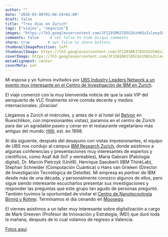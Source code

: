 ```yaml
---
author: ""
date: "2020-03-06T01:00:24+02:00"
draft: false
title: "Tres días en Zurich"
tags: ["viajes", "negocios"]
images: "https://lh3.googleusercontent.com/JF1I01RRJlD5CGVzhN3sZsleeyS8U-owoN2R988Mx4ndIeSJ4y8i_RRuuIrHegFvKaqKm75YzKZLam09a0GQ0L-upGFchFYYjUqDgOpwSTgi1ZFpWxi4UNf1uPrPtILUDTfyB9-Ew1o=w1920-h1080"
comments: false     # set false to hide Disqus comments
share: true        # set false to share buttons
thumbnailImagePosition: left
thumbnailImage: https://lh3.googleusercontent.com/JF1I01RRJlD5CGVzhN3sZsleeyS8U-owoN2R988Mx4ndIeSJ4y8i_RRuuIrHegFvKaqKm75YzKZLam09a0GQ0L-upGFchFYYjUqDgOpwSTgi1ZFpWxi4UNf1uPrPtILUDTfyB9-Ew1o=w1920-h1080
coverImage: https://lh3.googleusercontent.com/JF1I01RRJlD5CGVzhN3sZsleeyS8U-owoN2R988Mx4ndIeSJ4y8i_RRuuIrHegFvKaqKm75YzKZLam09a0GQ0L-upGFchFYYjUqDgOpwSTgi1ZFpWxi4UNf1uPrPtILUDTfyB9-Ew1o=w1920-h1080
metaAlignment: center
coverMeta: out
---
```


Mi esposa y yo fuimos invitados por [UBS Industry Leaders Network a un evento muy interesante en el Centro de Investigación de IBM en Zurich](https://uhnw.ubs.com/wmex-iln-switzerland-2020).

<!--more-->

El viaje comenzó con la muy bienvenida noticia de que la sala VIP del aeropuerto de VLC finalmente sirve comida decente y medios internacionales. ¡Gracias!

Llegamos a Zúrich el miércoles, y antes de ir al hotel (el [Belvoir](https://hotel-belvoir.ch/en/) en Rueschlikon, con impresionantes vistas), paramos en el centro de Zúrich para dar un agradable paseo y cenar en el restaurante vegetariano más antiguo del mundo: [Hiltl](https://hiltl.ch/), est. en 1898.

Al día siguiente, después del desayuno con vistas impresionantes, el equipo de UBS nos condujo al campus [IBM Research Zurich](https://www.zurich.ibm.com/), donde asistimos a algunas conferencias y presentaciones muy interesantes de expertos y científicos, como Asaf Adi (IoT y wereables), Maria Gabrani (Patología digital), Dr. Marcin Pietrzyk (Unit8), Henrique Saeuberli (IBM ThinkLab), Stephan Schneider (Computación Cuántica) o Hans van Grieken (Director de Investigación Tecnológica de Deloitte). Mi empresa es *partner* de IBM desde más de una década, y personalmente conozco algunos de ellos, pero sigue siendo interesante escucharlos presentar sus investigaciones y responder las preguntas que este grupo tan agudo de personas preguntó. También tuvimos la oportunidad de visitar el [Centro de Nanotecnología Binnig y Rohrer](https://www.zurich.ibm.com/brnc/). Terminamos el día cenando en [Moosegg](https://www.moosegg.ch/).

El viernes asistimos a un taller muy interesante sobre digitalización a cargo de Mark Greeven (Profesor de Innovación y Estrategia, IMD) que duró toda la mañana, después de lo cual volamos de regreso a Valencia.

[Fotos aquí](https://photos.app.goo.gl/7mUKSqqqgmTSDyWt9).

<script src="https://cdn.jsdelivr.net/npm/publicalbum@latest/embed-ui.min.js" async></script>
<div class="pa-gallery-player-widget" style="width:100%; height:480px; display:none;"
  data-link="https://photos.app.goo.gl/7mUKSqqqgmTSDyWt9"
  data-title="80 new photos by Jorge Cortell">
  <object data="https://lh3.googleusercontent.com/xcUUvNuQX5tIQX-X4HebrzuZzIpHdPGvNGysdtWiQGcgbM0o7BgCQcmdOlkY849Fb1kabfBn4skEXxctbmuSt4cua4s1m3dtOc3auK-pzZ5bBkYC0uFp9dmTkL8PkA1xU6aU8QZm_Zo=w1920-h1080"></object>
  <object data="https://lh3.googleusercontent.com/hRCj3okq9rqxvye0r6BjGcjzs_w76t_sdxwe6MWoTUsttAMzyi5qjWd461Vdc2omBg59UvW3rQYPCRJMVsefPuGaAS3FWdcWYzIaJFU8Qok_wIqxVbNSknFmEMDlLTNBdnqCBgKaxUQ=w1920-h1080"></object>
  <object data="https://lh3.googleusercontent.com/GR4vykpmt2u6tJGdmV4YgputxWj0GX3oA_4gOhVNF777nqkTG3BPUxFJMVx10_jVv45NKNMp-J9sel9_S2bKpBhY1XXMDaUPrkCbxORpm9B7qs1zdjAwjkTCfif4lzAjx9e2G5BZAAs=w1920-h1080"></object>
  <object data="https://lh3.googleusercontent.com/4MXeCtwUDWbMtcqoP41UDbt_flnXiCqNAUhWg9PA4kwDFmboIZWuRDrAdGuBP0aO6xcsQ5yeUkmc3BvU9BJRYOTfSiS9eFOBQgHsP21aSqpxBfgasNLzUY1sZfgd_TXGBvLcsY8OeBg=w1920-h1080"></object>
  <object data="https://lh3.googleusercontent.com/O9DKyulPH-0t0ZMOpilaMGyYUCqHN6bSbaelkLUv5zROIcm6N50x3g4LBq2TfMLtO8KVXKMOS4g-PeYwUxRg9Rfny_QbFL2GHWJmMXd5jsDsz81AakXHZrkvD6f4PwAe2VIbMC_j1fI=w1920-h1080"></object>
  <object data="https://lh3.googleusercontent.com/Gl3Fd_Mx-C8EwPKAGQ-7nViOvN_jKOnUgf7Afz6hOuP2y1Lj0XUMWfXHnh8wfDRARd3x-Xh-ugH2jKLzVdnHKkmd3PhInhCwigrJ9A5CMaeioJruP5H6t2CbinkOTCqNmcYSt8KMJ0E=w1920-h1080"></object>
  <object data="https://lh3.googleusercontent.com/eTVDByJwC20aGZEgJ1YCAPBkordP6bYf7Gw1ylkxk0HCAFtXlAVPE_oBxvodCH8fQ6d6LhM42EIn7ZxOeKuZTfn5ocVqFrCmFMhvUypDDzTD6GqSyd03H-tEeRuFhFTLEp1sjruutNo=w1920-h1080"></object>
  <object data="https://lh3.googleusercontent.com/Atnm8FY3oERzgl8TMPYgk8EZmXF0kMDlQN7yprL2xpMGnFephL1wY0IhGeLJwtoNYvrSTX6HI0YP1huKelQ8GD9bgcswKj46GEO7okQwsF7LlYDRh2gOWWYVyxWAFhWW4fa_sAtUqnQ=w1920-h1080"></object>
  <object data="https://lh3.googleusercontent.com/H65cd7upqBZWF82nQEy9EXbY8p74ElLk0VO8CjzeVWj-zixCqF0r3HHz4ko-eYLLDwULEkhRawt5ic1LlsOWVS1Q0M9HkE8hDvW9DmTo0zRqNA5siHgDEkbpJmLRx3VMO2ZbOjoryWE=w1920-h1080"></object>
  <object data="https://lh3.googleusercontent.com/T23bA1Y-ZnmACaZFC3Ap5O-LgBA6326_sSI_241IbVjM_3ZQQFFk_YUxrtPdwDSS33PCwlw-hj1jBZlQEUGsHEOb0JX-iqsFUgKUTbsvn2pbEPx6PtG9YyseQvhtKzJtyZ_aUn50wps=w1920-h1080"></object>
  <object data="https://lh3.googleusercontent.com/NEFPaL9aU8rPRkz3nGwj7yBtoY6E8CIWAmi61L1RRxY8ZOsAQsewTvd0AR-fxxkaHGDzohyWjMuRpNgAZ-1_tMYPcVezFZC1oTRmRUvfFA-KEY6IO_dxvcyPUdW8tEY5R9fpEcXqcTs=w1920-h1080"></object>
  <object data="https://lh3.googleusercontent.com/zff4fNi4wSHzXlCY79DVL5DxxjhI3TyxufbxO24nyA07qWH8qocagsI5HJxK_UIeMAGRvv43nrzuBIjPDmXDvSIP6HyL_vpo-uAZBmajzn4-m_6dpUVbfJ03pvcIRZGQ8i7xSZ2LOK0=w1920-h1080"></object>
  <object data="https://lh3.googleusercontent.com/fekOour0cuXKge0NM87Xn7qvnsGkBdxRx30Wq35PIKGVTIDg7ieJehO-UZnwyTGRhUfm8EZSy6YoPlEspo_maklj4zS1VUU1qNq_iAKQsFzQiNiLYv8_nIq15WZM1W-sD68ojn57baE=w1920-h1080"></object>
  <object data="https://lh3.googleusercontent.com/QeaEYyKptArN7-nFBlPV0lpJpxvWnCuACZGZeAjgSAvGhNxkTDQGpBcta40TAS9xZWGPM4FcQPhml-SMvelUyKRotW7bltxlQ9Hous66o7oIvla1DJ4-5rojyvLma9aaKdJmKunxpCI=w1920-h1080"></object>
  <object data="https://lh3.googleusercontent.com/qQsFezaIt6xZfIvBBy6CiNpg9F14Gk7E-Gb18T-iwAQkeYvqy5MjV2n4ySfBAgpNVmd72uAljyhUMYRfW9L8zohQgHp6FWMPS8eY1gh-JkkxJfHvZ1fJjm4-HAqGFh3p8anKplAze9M=w1920-h1080"></object>
  <object data="https://lh3.googleusercontent.com/ekwIKAo8UvJ2jJbU4xv9wfTlLoZ1_utt6zwoTJrjdonmk7p2gz16V6M-5IoA9kLMsY-FAJGKzkHBAss4q7I5FJtnX7vRiuydW2BEJADRIGNffE_t7QXjmYng50AFBHkhKQcXgRtX6b8=w1920-h1080"></object>
  <object data="https://lh3.googleusercontent.com/il7fXjz9_yz1oV9lmprLWBTNiZVdpwUdX5b7QGL01vboD4Aj_-gj6j9lifz3ThikcehMWS1tfuqoCCEKHQitN-2xj5ihuzEZsDDdHdk_DMkm-9Sw4o9N8Y3-x-diu4fJqdtQe5hgTrw=w1920-h1080"></object>
  <object data="https://lh3.googleusercontent.com/i6yTJZKrZICrjLiNX3t-L6zoJsBV2E7RHYF3LIaB0Kvk125smfgqbMVHlxepCwvtE0LbEDaCZm07Xx_D8Gz8J_WmLG5Sx4Neih0gxyt-QwjpKI2z3M42cCz_xHzBD4jQepXU3NM2kzE=w1920-h1080"></object>
  <object data="https://lh3.googleusercontent.com/ymV0Hweum7tip3S5nEaFzuswkjApBspiCWHXIFUQoNKF9MwSR7lwN6MTk9LKzoK73b3wXZrYemSYKaMxps9E8Kqc4F3Ck5cZ8p0QBHCiQHWBo5Birj2jCga9u5wJ2wHSwoX4xGLYvDg=w1920-h1080"></object>
  <object data="https://lh3.googleusercontent.com/tuX7-B5M7I_1_JOi7asNimS92HYV616JcwRxXbviv401-FprX73MppAmU7m6rG_CvBnBJfWp5EQXpuIqkA-brU9sxQBoko24QI0vT_Dpgt-R5i_3t0Ge8VgVO5zRHAwCrU9g2eSPUA4=w1920-h1080"></object>
  <object data="https://lh3.googleusercontent.com/-6kQkSVXlBmjNRVc8ZveChNqG-_QKEf3Yw_PVlZZESr7_2-UBV6qsDj5EXgY_r654VPgm-v_cZspYUIYuH4XttwzZYAb28TJpm3wYjQguIW_CSUbgnsNJ14PaKsG2kH7TtDZ-qtTfts=w1920-h1080"></object>
  <object data="https://lh3.googleusercontent.com/x7eoGCfbYw0SLfIK5Td-PT6PceYdDLejtDojiDQjxOjYS4yQXxiWZCrzcoPr8xFTBT-ZLVM7fhVkvU3EcqR_jtQ8NXqwjXoZziuvR6grnXBX-SHFzHNeFNKnCOW_TqosbxpKfNe8f8s=w1920-h1080"></object>
  <object data="https://lh3.googleusercontent.com/21-kizgGxvJIbi7FfFHvlegxQpztXBk_wAMLYBVN16bcJ6ajVyK2ApN7K8dp-kYPj7Ys6UgOP2QWMR1EDAz5Zxlgnzds2cxzIhoS8hxVSk6HvwjdKEvPBpE9YKVFDNrl_CgjEx5WBIU=w1920-h1080"></object>
  <object data="https://lh3.googleusercontent.com/fG-11DY9FEjfpGdQTITpht-1Feq4wA9zUxZUB7YR6ykbNUA1MxxX1y7tC7rVWcWsRRQZo1-S9_v7c9bHIG_LaPn60Oy8vtSjggO4vaFmzZpTfaCCq7pTGu00g-ngLaPq46fxH5bSRRk=w1920-h1080"></object>
  <object data="https://lh3.googleusercontent.com/qUPO5iVGp5MvYrhdvtUAfSFJbkvOk9FYNGQaYfOWceNNCPeCaUWMuWn0xkCQU5xffnWeaokadEhoNB5GzmL7ftJTzLMb4WR6BBgIH17pAmsfrbNXchsALITad5Ikmduw_npJBPuzBSc=w1920-h1080"></object>
  <object data="https://lh3.googleusercontent.com/AYNun0b6a3ltIERHcMbY2-hamFUFmJJmuNMq2Sbnw3Lj1Tf34A4X7spY8t7aBMZ9UpCIL0sYh4JFV769vOjTBpsWxqPTV8Z02WxBvPFhfZpTxRQ9CElT_JZINsycNp0VBPH8BC9TWNQ=w1920-h1080"></object>
  <object data="https://lh3.googleusercontent.com/LDSWcSEDVs8mCyrBxq1Nm7vs9xv2KRta4jhJI-QRCixdQbeYvjL-NfwoExrI5e_uZw7fF58aJF5g1WdxQAC7VRtTJd9Jthkts8bpM2y6C3ir9LuzoBjdEnXlc2qMDOsL6pU54R_U_Ck=w1920-h1080"></object>
  <object data="https://lh3.googleusercontent.com/5k6BJm-siHI_5qdUkVRcrq7CcCeV5M1ZlVQY8u21u9D3oSDW2Jjl1eF3auDma3_4dfh_gsMxydCK-bJuIsWYbuxJzfugSttPwwvQg608cYpZMn2NoS0hVEw0VgxhTnt7DocZ9KRfKGY=w1920-h1080"></object>
  <object data="https://lh3.googleusercontent.com/rSmticCP6zd0nfq0m8HGsnTc27Q7m5FHzR6FohvG_TQq4lRGOR4uuoxNH_5IochIu73y9ZE-DUmr7XYEjUTs-EYdVsxIKfLO4ebXbF2Jj6PW63picUU9_5bNZINT3V9hcfGgUlJchzs=w1920-h1080"></object>
  <object data="https://lh3.googleusercontent.com/awHrb6MCMBYTYC4lYndDF9dd2uSh1lSaaZPcrIW4M9ETooKsEG2_mFHajV6ACA0LhqjYGIZZguH9HkjaFuy-SsJ-G_lb5R_rD_qfcdsVEN2iY5Rns4brZIks_lHEfKvD61IQnmX-nlo=w1920-h1080"></object>
  <object data="https://lh3.googleusercontent.com/xie8WUwAslJkEA0femS6rkwzKNmBOQilVPMXslDYRMyMIb0q5k-iiT3aUbOVV9JMsfKOdIeRV2JcVDyczQoFItlJG3WElaa-etYNDXmkRDI2lR_UoiRPaxUvtZ1yz9UQd-xs-3S6dnc=w1920-h1080"></object>
  <object data="https://lh3.googleusercontent.com/dXoDgOLaYKfymJjqjTIDkfI0OINAKxB83o2go-Oi7wc55921PzIjPJS4xVlq5wUdqSYBA6XDYiLAykbxfla7klA5jv5Hvh5i49OMHRqU7469c90BpI8OPU49CUNAtI8JxXBcdf8amM8=w1920-h1080"></object>
  <object data="https://lh3.googleusercontent.com/QaJhAgUZEWD-X_Qtg0MCkQLCEBsYLiFX22L7cNVRidWfgWl_VNMhSkYK93-ZZGoxOANEk2UbM2UXxvT8DO2ToGUzDLuc-MToA83cAqnscVt9RRSq1NUXbMik6-kVSDEdMYkj3x06Bx0=w1920-h1080"></object>
  <object data="https://lh3.googleusercontent.com/cnuSgPXFD-kWYbLZU26U1eG-fh15ZzltTmPd75jB_j_hkGdgxz3z2AQ7T1ASGp5xNxQwLwk2IU4rGDPwLD4DGkpT8qWSgF6ZTzNVuxw8V8HeA8SEZDAkvdXjf0gssRZHayruf3I42eE=w1920-h1080"></object>
  <object data="https://lh3.googleusercontent.com/_dT-_DIT7LUEnkr2pkZFZhQnhiDyeBjite4bPYl8vGCWMQxczLuwXRNgyH1ZhGw5_vrrXToMdej694v9DkChDMZJFgYrriuslI9rRv6LDSBKagQ3iu5KldF7F_Qzt_SlLlGYMuxMSBo=w1920-h1080"></object>
  <object data="https://lh3.googleusercontent.com/49p_CHj_Qn7oBXA1XjlbtXb9RWv5oyArwY-xFX9KcM6HaZdlNVi9ufvzoI3wbfTNaVKvSRdW9tv5boOZ9Ar9Np47EO8l1yfug4jzc07aN7emnoaWNR-i4adOdm3AW81XmlriyEq6VAM=w1920-h1080"></object>
  <object data="https://lh3.googleusercontent.com/ohQTWcFfoU8_8y2A7Tpx0gZew5PrfLlhHjUXHeyUSh2eV3Nod7MRTeWsMyxQYX_im8nbEjr7XLwElAPlOlaYkST_YMb9rA2mi6AtzwJQiMIDoRebIsE8RPf8Llre-B0KLLpm3h58CY0=w1920-h1080"></object>
  <object data="https://lh3.googleusercontent.com/xmieqprF-zidlXB8rhFaJxSH-NUdv6jP79VcnAEyUakXsxbrHyML6TE0KUoiF9TMOqA9TKwQuH08IcIJwLliISHqiXJ5PkMvU4283co2wZYbMF6G5plQIZaxPSJItP6W_kUkd1RdNmk=w1920-h1080"></object>
  <object data="https://lh3.googleusercontent.com/xyen9oqTbqVmt5_VPyoB3mESVm1VmErjrTIU8dhRUNtW4LzIDCgV32hvhvYwXDi8a9n6qRMUM5mK1ONTCLIihn_dv5Er7IKW9v8zOdVrBXYL7fdLI6UtRKB-4N_F9MRK9DUBmFACWfg=w1920-h1080"></object>
  <object data="https://lh3.googleusercontent.com/CSJsbUOz2osUPtWDCK7sqLH36L6Uw_A5CADMFNVY87umK8n9kPCStCUQ4TvCRXFKSfTLlxWvxSPTtUVzoTNrAvjTrcgZfTtFrjeJ6KU0CvhDDbylTnynNXaqBG5EugVz1_4JhonXSg0=w1920-h1080"></object>
  <object data="https://lh3.googleusercontent.com/QCp23vAIWHfGktghJxEdYuD-k5mrnn1CboVjjecdeDGg0wxy-B35nO1X5M6Najo-mYHNeJMqkrlWRmYAZwqYqS2nKRZKQN8QpERW53BTMxyt5nugGnD-VhK87kGc4mrszK1pKRBMAGQ=w1920-h1080"></object>
  <object data="https://lh3.googleusercontent.com/enCsnx4TWthi3E-DpG4xhtESYxGbHAcxjyXXDahrzhDiPBj6H-RXHCv6jd98Oenfxp0E5QyhZGrYXbgTNVv97qT7GIb2sgDDgEzmb2nLVKQLF0JHHigiL343izirI33tpBYBj53cBpI=w1920-h1080"></object>
  <object data="https://lh3.googleusercontent.com/ezfnnx-0QMZLjU6d-gcj_Mk1sB9E6mg899VFz8WTJ6nZLEP9lDihUYo2qpdCnXtAMKOgn0T77XVxq-ARPpkXroS7esQmFL4WFvyHfCX_qQWgQvW99H1LVekp-H1PQbo_hbfFeaP6q0g=w1920-h1080"></object>
  <object data="https://lh3.googleusercontent.com/bzFQ4K0kgbdNA4Laj7S5Nd70RhXp8Alzs-EHoGgAA3LE6BXIR9aphnk93lCQSLpMQFKp29HeyaSWGBw0YR9R1bfY3KQ6hWMVFIyupK5o2LxoyIIGq3J4S02pQbS0dJ_7Xq4yxUMg_gw=w1920-h1080"></object>
  <object data="https://lh3.googleusercontent.com/B7AQIr16OMicnebKxsE0WI-ngbB0LJsFROhMKVltmECzV977cHcrdWUyhh-HMqnuQ1zLrjwTxNfpfafmhxhNDt26qAZogwtELNsLy_zhPOSHpuOVxbLYVjf0s2f7t-69vMZUA_ocTrM=w1920-h1080"></object>
  <object data="https://lh3.googleusercontent.com/Lp1NwnOKMbTVA5_f6mbDHMGOJFJP1kzOSFEX-OdXDO22-QHW9k1WVQvXb1W2iOVB8r_YitBnsJmGu2zYk6cmCCp3A8rqPPT44OaVSULJ2xk8OwNnMrBKn7x2oT17yCoSeXT4QWmpXoQ=w1920-h1080"></object>
  <object data="https://lh3.googleusercontent.com/qYvBB_y24k1VzKjCI3kp7yGuRGC52Rqv_3HLJy1YPmgQh5nNJAh8ldTbb8VvlBZG1Bg24lE0BWk3kd-GDgEVaYPWa-aYMeXw7q-b4dzOCk0Rm5p3SisWhM9cV8VHViR6OtTPiAyT5EE=w1920-h1080"></object>
  <object data="https://lh3.googleusercontent.com/1s8bvyzNMlqfw2H_c6AvEacQUBj0DsnijfmIHAkJOAVhp05XecuM8DBSvBZ5c_EdJ_q7V29__0SplVxG5Zwxoo0PIVUMPHoP7Qm_kQ5hoo1AX169HM3xKm7yFSrAzy88h6g4ze6rImY=w1920-h1080"></object>
  <object data="https://lh3.googleusercontent.com/pqdBFRDKR4ajd3A1tBHTVW5omIYuphUn0X1xY2l4JxoCaWyxeSZjvoOI6XR9wTUqmMYgVe25s6Lu46m8-WyNzsIcYuqZOxR6gUa-QecoL-JGDe1WOr5CVgCtTHfK3EoFzNMVcfPENro=w1920-h1080"></object>
  <object data="https://lh3.googleusercontent.com/SOycf2iLPD_w8EbXCChJGYRyEP7x0qjrWg-lhdhVPpb8TN5fraXkQQuSPM78fwwAXe0IXzV3iJa5dBsZF1JkHTUeOcawJCOSXG0RhpSzFWadp5nXRNXggR_zPtCWVgQMMsNQJ5I8RUI=w1920-h1080"></object>
  <object data="https://lh3.googleusercontent.com/C3PpTvlZigMZv1P-R7fSlWcMwbMTyQ_FUqxLO8jZdSBZk8KQ1kDThx30M_IQWuMBSvf40hLwqQTNbfD2iriZzZwFauV6x5t-Ct6n88tGZFH3bGJjnrngK5r_DyTwgFWFBBl7N-clNP4=w1920-h1080"></object>
  <object data="https://lh3.googleusercontent.com/je1vOkcqOuvfCNXXlDVfZMmcL_B9_vkMTy6wmBYbI4pDzwIsgs5VpXpUZEj-6Yz81NrVn_VCcWoc2C7ANQ_n_dFBbl2YZ-CtLl-90tyeS9vJjcSDmfdGQZfAE4npxOXFpM9DSrc0nfo=w1920-h1080"></object>
  <object data="https://lh3.googleusercontent.com/l__tI413lPh8Mqht-fo3K0pvLBDVGGEN7bD-JTFmOYzX6aeztJK3C33JPKqBQek8G6rzyz0-Mxq_fWMVTdPY2_AJk8qCFbCis5ConOxPraOzd7Lo0KEVEWmetpR0RUuJ6yavyNgAbm8=w1920-h1080"></object>
  <object data="https://lh3.googleusercontent.com/oTWHJZv5T-Q_vo45ZmxwlxxHcs3jCHJ7iPM9XaPwYGoMlvsCZ5qyLEPS7wsMfmup7qkw5og5XtqWKlqJ3tqjyEjC3L72fMglP2Z2J1jItOkNfo7g5Vug06SurYp2O1G7dMElP3yjiMo=w1920-h1080"></object>
  <object data="https://lh3.googleusercontent.com/qV3jKf0PtOANXSPgshPTVEaYlgYB5xM7hzv2zUfyMT9oRdeO5l_wdIzhbD8ReTnRnJYT6tV2S9E6P1Yal63l4Jp20ejdQpPKuR5kxP8QbPVFnXOELKTrRbX8hZKk4hJReJGq6J0CYmc=w1920-h1080"></object>
  <object data="https://lh3.googleusercontent.com/bl1thFyO1REYD9MDzXpLJWBSGGxZmWdYECaeztpc4Dzw1Y_SKi6Gy7vfPzs5Dd_VZIFpyFZouafPxGEPMFzedxxJG8TkUIwwILiOWwW0Bn8hzJk-mBb4CWeSbC73bvsasbtyD3551wo=w1920-h1080"></object>
  <object data="https://lh3.googleusercontent.com/0hWcpp4AGv7DriIY3QUqVkFvbVxi0Z45lXy7VINMbBZLmzy_HuobOW5yCJ00WRki2zHMLkK1Et7UKBdrvBVoigRoyg3K6X6mJlSjOJX_Jsw9wqE-HCSbgoq3UFAf8vv9D2PHQqQRbOg=w1920-h1080"></object>
  <object data="https://lh3.googleusercontent.com/okQgNEfBzeTIVSQttubPawelGMVo6rqL5bF3F-GqgN91lGEiaFj2zqrRoDoMaNFJ1o4U-HR9-C4Mrma7kMx5B8Lq09GTatl0dIdBH8x9GtRMAlCC3Bzsu_EohlWbVsNvvgx42JDQZXw=w1920-h1080"></object>
  <object data="https://lh3.googleusercontent.com/VdFCJZnDL9obbc0KQY2lJtO8ZtYvdTrxUZANEetf2F4KBUfy-PdxSZU1xDlFv2_RCgOjQzCFuffTrjHuWQx6nQasiuum_2pk1L8oayy_s6Svb1nzNQAW5qf_UQI4UhIH-Q_C4WxfUCY=w1920-h1080"></object>
  <object data="https://lh3.googleusercontent.com/RKcB9MAWn9R7IQbKf6lAIZC5oBEFwVdJJn_OTJ1--4Cu9APMK0HwibGaGXZPhxVjI2wAVrJcBLJii0j2oQoXmuXPhgESkbJECQSeEl_ZUfARKWjKoQ9NRwLMdBdo3wLaZ2c_jSdYnZw=w1920-h1080"></object>
  <object data="https://lh3.googleusercontent.com/A9YvhSeJq74-F6a7gBHgtKLOrwQj9R3qUJ2FUD1RlaAFo-tU5PW_U92LKpV9JLEF0LGSk_HZkH-HRJNjCwpmqjlRZLJBREuLv4rpu4lmdbWfdcYuMmp5VMiywEyXp2za58hfPiG12eg=w1920-h1080"></object>
  <object data="https://lh3.googleusercontent.com/kjyrkFA-9l6zHtTuu2HIFFXeIubsPJlkP5Yu6Q68qDbjDZf23RLqP2Ln398glNk7xWIeg8qvg0R-EeekiluWoJjehkYOkf1fkJcMcE-7Uod0BCKuqmJhqOTauHlud6hr5GW9CGlUx-I=w1920-h1080"></object>
  <object data="https://lh3.googleusercontent.com/Uu4iu__OK3D8bvMnIUspK9_B0e-OcanhLO5cqOqLMoRz6xZHgRA0ddLXCPfXq5Oa-yffepP0PeG4OcJj6unbdnBJ45zMLDTawHlevyHXJhQQMtnw3LOp1oBtCrRN-3e88XQYoEahQTM=w1920-h1080"></object>
  <object data="https://lh3.googleusercontent.com/qedTQqNmGdDA5-dVXuIvPgyc-Mn1eT58F-k4VngxSKJvWFB3XcatSo845pclNvK6JHz6NAD3H-oBafY-lkuXQMVdDCr8dSjzupThMf4BVx3tA3RqwJ6cbx7Y8gMVXF6aJeEY3Vu9x9A=w1920-h1080"></object>
  <object data="https://lh3.googleusercontent.com/DgLy99v4g0GGGWo8RVxIRJOIKToCBqj18mHNwf0LPV0UqY3SjuqUbI4VdXdaE9HcSwy452BTz-3F2HQcyJ0M6-jvdC2nfP0ToUaS3kYZ5O2i0-rHuadOVzmPrdbvsComRWdyqVkf2sc=w1920-h1080"></object>
  <object data="https://lh3.googleusercontent.com/IjA-1qnjcXl5lxunMP2J0a-zS4VhQtd8hasdQz7AvvnowGrNfyt4mtNbr4Ds1HTqrhOth5siYvJUd8VQPZQmtE3ZD2lhTu6SbMDPM7vd3yOgERocVt0Jp2PTCrtuUhO9Ui6gFgyyI7k=w1920-h1080"></object>
  <object data="https://lh3.googleusercontent.com/1leT5fGnWqK6q1WTwfceP698IWDm-jNUxTd2_xQj8-TalnUGwJIDiCfAxVs-JCcqga4UvK41EaRBZc4Q4_xBzhyCIaiyPyW_132sw7QHcS0yoTOLG5MggCi6aqDUKfWOk4hsHUATBXc=w1920-h1080"></object>
  <object data="https://lh3.googleusercontent.com/Z7Xew5GKO8HBVvqmONvPQRNUAwENpD0TtOCHmQ0TC3R-8aGDTUFpNSlPDaGPUDn7l_U3FGIsynWUA-5Q05y484upRPOb8XG7en6BFBy2kOA_pfZzOEQ_vWRP5RL4r9U4DjZ_T3iKZbc=w1920-h1080"></object>
  <object data="https://lh3.googleusercontent.com/RVXo21sPs51zntwNWe760aE7dJzLdmjfPcbFQ3H8WGKyeFoqBkpmMQypS4CJDns8nDRhhrTjGwPE_J1VnfDz7di10f47v8Eqc--YU99ACYq26cgXmiDHGg8J9iv_vKEnjXhlXQVba6o=w1920-h1080"></object>
  <object data="https://lh3.googleusercontent.com/yW90GIGAvc0msLRCWk8aNnrvp8yNny-6TOJipdfQL_SyCp_o14V5d4g7XDNugKsJzI0_-VTdiUSVAZKXDJ8KuaNfReUxqDO1_HSfEC9SMNIeZSTwTVumo8AzxOpGeM7DSt-531h7g6Q=w1920-h1080"></object>
  <object data="https://lh3.googleusercontent.com/8vT-ZnrqpBxhA8RvEj_R5eLS4yH8Ir70GAB6NAu0M0Y76dR27zeuaoS-l2gz1v19enk3FI4PoHXzzMNlm9yfXsewH16A8DVVBiXdaIt1kVMaKZ3qnu3MgY9EwZPGM9FcpX66wxwXqmQ=w1920-h1080"></object>
  <object data="https://lh3.googleusercontent.com/OrlD6qph-nr0QrHra79STMJ2nyJA5stlzRLnGvHkoMMZk7qErtRBTTxDT7BanxROrAWZitfJJ51F5Ry5KsHwn0O4694QQz8yDJzgO70N7LDefkxTGLACrU9etsX3hHVURU2c4bx_oR0=w1920-h1080"></object>
  <object data="https://lh3.googleusercontent.com/2eFHu3FAnZ1i_854EyKGc0329Djgym9GbjqxXIxOoO8FgUTjQBIQ2mTuRz70NV5rK5wFltYZEq_Pd7hKe7-S4OuN0uBeems54XhZiYwP7D8n0G0GYSztIrh4eqflIW7MShuWAeAQnKM=w1920-h1080"></object>
  <object data="https://lh3.googleusercontent.com/7-Xb5s7MLKBkf7rnvnXJkEGJGECFFuvDbUyWb9phXjx-XQZ74755Vp3aH6Nxdb6UDSffsAcnU1KLAHaB3tU5G60KEbV8TOajffP3zk6v4S9Q4djHFol4gHaFgRNmU5FUmpNj7MWOnlo=w1920-h1080"></object>
  <object data="https://lh3.googleusercontent.com/r8KW8tKzkqUMgdrk5duuFLk_n66T1nk2DaT4sWEGRWE8DowKdezFWlig59GehzSkqbHnFpyORD4zc27FBDTpjvqzWwgw4_Ndx8_KlSc1leExnKHVSZGB63yxIVuyz1cwnToeFzN_1Uk=w1920-h1080"></object>
  <object data="https://lh3.googleusercontent.com/noZBbwIb-7nGa48WJ7sgHZPgHV7yfmdW5Vt9BdwRx0Klt696slkKIPDYg6Hh6ERptZWjBoI1XpltqQEq0n_Xtmoo3KRzBnRFdvrlQAx5XHv_07sYQpw9jS2gILiGaq9fHcnMzBdLgTQ=w1920-h1080"></object>
  <object data="https://lh3.googleusercontent.com/rjrLHHq6HPVBZAwyCA_Ms56eq47yf9S-2aG4wte1gYGo9NrYdqJ_aoxUNiPyKVx2m4j83pW07hEfORys4hcHtNYDjWt9KyHGlKWdikTjzDoR2_24yJjps7UFiLRXdX3yqBOjhOYNJe8=w1920-h1080"></object>
  <object data="https://lh3.googleusercontent.com/95Y5OaMxsF2ZDuYhFi3_66Hk-5TvBgqaOQ6LAogXuhX-jNmK5sD3pFr6xHjrHpZq-Sh015hHU1JgsRWD19r5Ls6Y6uK3hwlwNHvn7J3C6qQu6TRw6G7-SSl5bf9hsmT1aqpujqzfKds=m37" type="video/mp4"></object>
  <object data="https://lh3.googleusercontent.com/YGdcmZ1uBPZro9hnJqMlZdtEepdTPGOxBp-1y90g8z9-wYEkWPxq6VZxan2o-XUfT3aaXg_zzykMsOqoEMjjAUJlBBQx7GeoKyCOo_gnUH0ASZt2dAF9Ah9Y9e4X-_38cSKAfyUR2mw=w1920-h1080"></object>
  <object data="https://lh3.googleusercontent.com/xlPWX2e-x7_Kt-54hd88dGqYXRipyB6ShVbARdKVoU542b5WxwM2Ev3ckrGN9FguuJObdolMZjPgdpKSoyaXgr16lKx5MbDhsF0kQBLCwd1286M6MRU8ebWMp7vIDHJ-xxUyoPA418k=w1920-h1080"></object>
</div>
